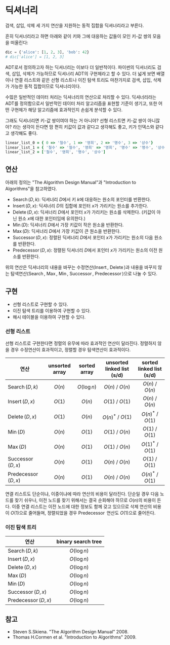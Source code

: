 # 딕셔너리

검색, 삽입, 삭제 세 가지 연산을 지원하는 동적 집합을 딕셔너리라고 부른다.

흔히 딕셔너리라고 하면 아래와 같이 키와 그에 대응하는 값들이 모인 키-값 쌍의 모음을 떠올린다:

```python
dic = {'alice': [1, 2, 3], 'bob': 42}
# dic['alice'] = [1, 2, 3]
```

ADT로서 정의하고자 하는 딕셔너리는 이보다 더 일반적이다. 파이썬의 딕셔너리도 검색, 삽입, 삭제가 가능하므로 딕셔너리 ADT의 구현체라고 할 수 있다. 더 넓게 보면 배열이나 연결 리스트와 같은 선형 리스트나 이진 탐색 트리도 마찬가지로 검색, 삽입, 삭제가 가능한 동적 집합이므로 딕셔너리이다.

수많은 일반적인 데이터 처리는 딕셔너리의 연산으로 처리할 수 있다. 딕셔너리라는 ADT를 정의함으로서 일반적인 데이터 처리 알고리즘을 표현할 기준이 생기고, 또한 어떤 구현체가 해당 알고리즘에 효과적인지 손쉽게 분석할 수 있다.

그래도 딕셔너리면 키-값 쌍이여야 하는 거 아니야? 선형 리스트면 키-값 쌍이 아니잖아? 라는 생각이 든다면 맘 편히 키값이 값과 같다고 생각해도 좋고, 키가 인덱스와 같다고 생각해도 좋다.

```ruby
linear_list_0 = { 0 => '철수', 1 => '영희', 2 => '명수', 3 => '상수'}
linear_list_1 = { '철수' => '철수', '영희' => '영희', '명수' => '명수', '상수' => '상수'}
linear_list_2 = ['철수', '영희', '명수', '상수']
```

## 연산

아래의 정의는 "The Algorithm Design Manual"과 "Introduction to Algorithms"을 참고하였다.

- $\operatorname{Search}(D, k)$: 딕셔너리 $D$에서 키 $k$에 대응하는 원소의 포인터를 반환한다.
- $\operatorname{Insert}(D, x)$: 딕셔너리 $D$의 집합에 포인터 $x$가 가리키는 원소를 추가한다.
- $\operatorname{Delete}(D, x)$: 딕셔너리 $D$에서 포인터 $x$가 가리키는 원소를 삭제한다. (키값이 아닌 원소 $x$에 대한 포인터임에 유의한다.)
- $\operatorname{Min}(D)$: 딕셔너리 $D$에서 가장 키값이 작은 원소을 반환한다.
- $\operatorname{Max}(D)$: 딕셔너리 $D$에서 가장 키값이 큰 원소을 반환한다.
- $\operatorname{Successor}(D, x)$: 정렬된 딕셔너리 $D$에서 포인터 $x$가 가리키는 원소의 다음 원소를 반환한다.
- $\operatorname{Predecessor}(D, x)$: 정렬된 딕셔너리 $D$에서 포인터 $x$가 가리키는 원소의 이전 원소를 반환한다.

위의 연산은 딕셔너리의 내용을 바꾸는 수정연산($\operatorname{Insert}$, $\operatorname{Delete}$)과 내용을 바꾸지 않는 탐색연산($\operatorname{Search}$, $\operatorname{Max}$, $\operatorname{Min}$, $\operatorname{Successor}$, $\operatorname{Predecessor}$)으로 나눌 수 있다.

## 구현

- 선형 리스트로 구현할 수 있다.
- 이진 탐색 트리를 이용하여 구현할 수 있다.
- 해시 테이블을 이용하여 구현할 수 있다.

### 선형 리스트

선형 리스트로 구현한다면 정렬의 유무에 따라 효과적인 연산이 달라진다. 정렬하지 않을 경우 수정연산이 효과적이고, 정렬할 경우 탐색연산이 효과적이다.

| 연산                                 | unsorted array | sorted array | unsorted linked list (s/d) | sorted linked list (s/d) |
|------------------------------------|:--------------:|:------------:|:--------------------------:|:------------------------:|
| $\operatorname{Search}(D, k)$      |     $O(n)$     | $O(\log n)$  |      $O(n)$ / $O(n)$       |     $O(n)$ / $O(n)$      |
| $\operatorname{Insert}(D, x)$      |     $O(1)$     |    $O(n)$    |      $O(1)$ / $O(1)$       |     $O(n)$ / $O(n)$      |
| $\operatorname{Delete}(D, x)$      |     $O(1)$     |    $O(n)$    |     $O(n)^*$ / $O(1)$      |    $O(n)^*$ / $O(1)$     |
| $\operatorname{Min}(D)$            |     $O(n)$     |    $O(1)$    |      $O(1)$ / $O(n)$       |     $O(1)$ / $O(1)$      |
| $\operatorname{Max}(D)$            |     $O(n)$     |    $O(1)$    |      $O(1)$ / $O(n)$       |    $O(1)^*$ / $O(1)$     |
| $\operatorname{Successor}(D, x)$   |     $O(n)$     |    $O(1)$    |      $O(n)$ / $O(n)$       |     $O(1)$ / $O(1)$      |
| $\operatorname{Predecessor}(D, x)$ |     $O(n)$     |    $O(1)$    |      $O(n)$ / $O(n)$       |    $O(n)^*$ / $O(1)$     |

연결 리스트도 단순이냐, 이중이냐에 따라 연산의 비용이 달라진다. 단순일 경우 다음 노드를 찾기 쉬우나, 이전 노드를 찾기 위해서는 결국 순회해야 하므로 $O(n)$의 비용이 든다.
이중 연결 리스트는 이전 노드에 대한 정보도 함께 갖고 있으므로 삭제 연산의 비용이 $O(1)$으로 줄어들며, 정렬되었을 경우 $\operatorname{Predecessor}$ 연산도 $O(1)$으로 줄어든다.

### 이진 탐색 트리

| 연산                                 | binary search tree |
|------------------------------------|:------------------:|
| $\operatorname{Search}(D, k)$      |       $O(\log n)$       |
| $\operatorname{Insert}(D, x)$      |       $O(\log n)$       |
| $\operatorname{Delete}(D, x)$      |       $O(\log n)$       |
| $\operatorname{Max}(D)$            |       $O(\log n)$       |
| $\operatorname{Min}(D)$            |       $O(\log n)$       |
| $\operatorname{Successor}(D, x)$   |       $O(\log n)$       |
| $\operatorname{Predecessor}(D, x)$ |       $O(\log n)$       |

## 참고

- Steven S.Skiena. "The Algorithm Design Manual" 2008.
- Thomas H.Cormen et al. "Introduction to Algorithms" 2009.
